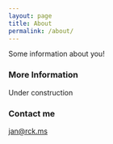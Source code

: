 ```yaml
---
layout: page
title: About
permalink: /about/
---
```


Some information about you!

### More Information

Under construction

### Contact me

[jan@rck.ms](mailto:jan@rck.ms)